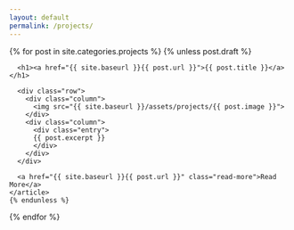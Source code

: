 ```yaml
---
layout: default
permalink: /projects/
---
```


<div class="projects">
  {% for post in site.categories.projects %}
  	{% unless post.draft %}
    <article class="post">

      <h1><a href="{{ site.baseurl }}{{ post.url }}">{{ post.title }}</a></h1>

      <div class="row">
        <div class="column">
          <img src="{{ site.baseurl }}/assets/projects/{{ post.image }}">
        </div>
        <div class="column">
          <div class="entry">
          {{ post.excerpt }}
          </div>
        </div>
      </div>

      <a href="{{ site.baseurl }}{{ post.url }}" class="read-more">Read More</a>
    </article>
    {% endunless %}
  {% endfor %}
</div>

